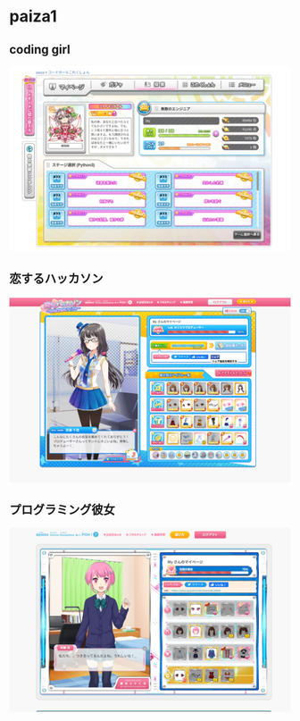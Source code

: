 # paiza1

## coding girl

![codegirl](./image/codegirl.png)

## 恋するハッカソン

![hakkason](./image/hakkason.png)

## プログラミング彼女

![kanojo](./image/kanojo.png)
